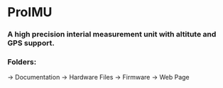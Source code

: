 # ProIMU 
### A high precision interial measurement unit with altitute and GPS support.


### Folders:

-> Documentation
-> Hardware Files
-> Firmware
-> Web Page


